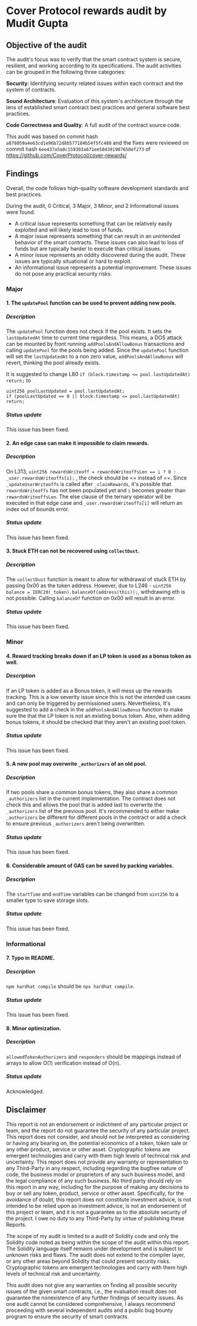 # Cover Protocol rewards audit by Mudit Gupta

## Objective of the audit

The audit's focus was to verify that the smart contract system is secure, resilient, and working according to its specifications. The audit activities can be grouped in the following three categories:

**Security**: Identifying security related issues within each contract and the system of contracts.

**Sound Architecture**: Evaluation of this system's architecture through the lens of established smart contract best practices and general software best practices.

**Code Correctness and Quality**: A full audit of the contract source code.

This audit was based on commit hash `a878059a4e63cd1e96b72d8b577184b54f5fc480` and the fixes were reviewed on commit hash `6ee437a5a0c159303a671ee504391907650ef273` of <https://github.com/CoverProtocol/cover-rewards/>

## Findings

Overall, the code follows high-quality software development standards and best practices.

During the audit, 0 Critical, 3 Major, 3 Minor, and 2 Informational issues were found.

- A critical issue represents something that can be relatively easily exploited and will likely lead to loss of funds.
- A major issue represents something that can result in an unintended behavior of the smart contracts. These issues can also lead to loss of funds but are typically harder to execute than critical issues.
- A minor issue represents an oddity discovered during the audit. These issues are typically situational or hard to exploit.
- An informational issue represents a potential improvement. These issues do not pose any practical security risks.

### Major

#### 1. The `updatePool` function can be used to prevent adding new pools.

##### Description

The `updatePool` function does not check if the pool exists. It sets the `lastUpdatedAt` time to current time regardless. This means, a DOS attack can be mounted by front running `addPoolsAndAllowBonus` transactions and calling `updatePool` for the pools being added. Since the `updatePool` function will set the `lastUpdatedAt` to a non zero value, `addPoolsAndAllowBonus` will revert, thinking the pool already exists.

It is suggested to change L80 `if (block.timestamp <= pool.lastUpdatedAt) return;` to
```
uint256 poolLastUpdated = pool.lastUpdatedAt;
if (poolLastUpdated == 0 || block.timestamp <= pool.lastUpdatedAt) return;
```

##### Status update

This issue has been fixed.

#### 2. An edge case can make it impossible to claim rewards.

##### Description

On L313, `uint256 rewardsWriteoff = rewardsWriteoffsLen == i ? 0 : _user.rewardsWriteoffs[i];` , the check should be <= instead of ==. Since `_updateUserWriteoffs` is called after `_claimRewards`, it's possible that `rewardsWriteoffs` has not been populated yet and `i` becomes greater than `rewardsWriteoffsLen`. The else clause of the ternary operator will be executed in that edge case and `_user.rewardsWriteoffs[i]` will return an index out of bounds error.

##### Status update

This issue has been fixed.

#### 3. Stuck ETH can not be recovered using `collectDust`.

##### Description

The `collectDust` function is meant to allow for withdrawal of stuck ETH by passing 0x00 as the token address. However, due to L246 - `uint256 balance = IERC20(_token).balanceOf(address(this));`, withdrawing eth is not possible. Calling `balanceOf` function on 0x00 will result in an error.

##### Status update

This issue has been fixed.

### Minor

#### 4. Reward tracking breaks down if an LP token is used as a bonus token as well.

##### Description

If an LP token is added as a Bonus token, it will mess up the rewards tracking. This is a low severity issue since this is not the intended use cases and can only be triggered by permissioned users. Nevertheless, It's suggested to add a check in the `addPoolsAndAllowBonus` function to make sure the that the LP token is not an existing bonus token. Also, when adding bonus tokens, it should be checked that they aren't an existing pool token.

##### Status update

This issue has been fixed.

#### 5. A new pool may overwrite `_authorizers` of an old pool.

##### Description

If two pools share a common bonus tokens, they also share a common `_authorizers` list in the current implementation. The contract does not check this and allows the pool that is added last to overwrite the `_authorizers` list of the previous pool. It's recommended to either make `_authorizers` be different for different pools in the contract or add a check to ensure previous `_authorizers` aren't being overwritten.


##### Status update

This issue has been fixed.

#### 6. Considerable amount of GAS can be saved by packing variables.

##### Description

The `startTime` and `endTime` variables can be changed from `uint256` to a smaller type to save storage slots.

##### Status update

This issue has been fixed.

### Informational

#### 7. Typo in README.

##### Description

`npm hardhat compile` should be `npx hardhat compile`.

##### Status update

This issue has been fixed.

#### 8. Minor optimization.

##### Description

`allowedTokenAuthorizers` and `responders` should be mappings instead of arrays to allow O(1) verification instead of O(n).

##### Status update

Acknowledged.

## Disclaimer

This report is not an endorsement or indictment of any particular project or team, and the report do not guarantee the security of any particular project. This report does not consider, and should not be interpreted as considering or having any bearing on, the potential economics of a token, token sale or any other product, service or other asset. Cryptographic tokens are emergent technologies and carry with them high levels of technical risk and uncertainty. This report does not provide any warranty or representation to any Third-Party in any respect, including regarding the bugfree nature of code, the business model or proprietors of any such business model, and the legal compliance of any such business. No third party should rely on this report in any way, including for the purpose of making any decisions to buy or sell any token, product, service or other asset. Specifically, for the avoidance of doubt, this report does not constitute investment advice, is not intended to be relied upon as investment advice, is not an endorsement of this project or team, and it is not a guarantee as to the absolute security of the project. I owe no duty to any Third-Party by virtue of publishing these Reports.

The scope of my audit is limited to a audit of Solidity code and only the Solidity code noted as being within the scope of the audit within this report. The Solidity language itself remains under development and is subject to unknown risks and flaws. The audit does not extend to the compiler layer, or any other areas beyond Solidity that could present security risks. Cryptographic tokens are emergent technologies and carry with them high levels of technical risk and uncertainty.

This audit does not give any warranties on finding all possible security issues of the given smart contracts, i.e., the evaluation result does not guarantee the nonexistence of any further findings of security issues. As one audit cannot be considered comprehensive, I always recommend proceeding with several independent audits and a public bug bounty program to ensure the security of smart contracts.
